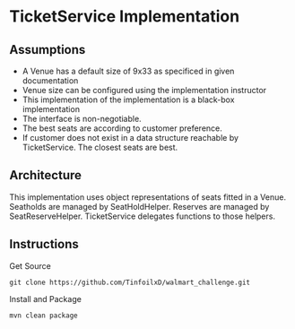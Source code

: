 
# TicketService Implementation

## Assumptions

* A Venue has a default size of 9x33 as specificed in given documentation
* Venue size can be configured using the implementation instructor
* This implementation of the implementation is a black-box implementation
* The interface is non-negotiable.
* The best seats are according to customer preference.
* If customer does not exist in a data structure reachable by TicketService. The closest seats are best.


## Architecture

This implementation uses object representations of seats fitted in a Venue. Seatholds are managed by SeatHoldHelper. Reserves are managed by SeatReserveHelper. TicketService delegates functions to those helpers.

## Instructions


Get Source
```
git clone https://github.com/TinfoilxD/walmart_challenge.git
```

Install and Package
```
mvn clean package
```

